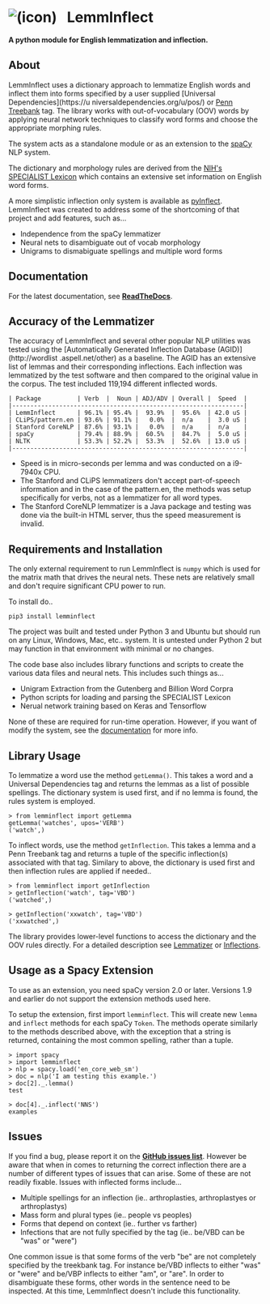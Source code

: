 # ![(icon)](docs/img/favicon.ico) &nbsp; LemmInflect

**A python module for English lemmatization and inflection.**


## About
LemmInflect uses a dictionary approach to lemmatize English words and inflect them into forms specified by a user supplied [Universal Dependencies](https://u
niversaldependencies.org/u/pos/) or [Penn Treebank](https://www.ling.upenn.edu/courses/Fall_2003/ling001/penn_treebank_pos.html) tag.  The library works with out-of-vocabulary (OOV) words by applying neural network techniques to classify word forms and choose the appropriate morphing rules.

The system acts as a standalone module or as an extension to the [spaCy](https://spacy.io/) NLP system.

The dictionary and morphology rules are derived from the [NIH's SPECIALIST Lexicon](https://lsg3.nlm.nih.gov/LexSysGroup/Projects/lexicon/current/web/index.html) which contains an extensive set information on English word forms.

A more simplistic inflection only system is available as [pyInflect](https://github.com/bjascob/pyInflect).  LemmInflect was created to address some of the shortcoming of that project and add features, such as...

* Independence from the spaCy lemmatizer
* Neural nets to disambiguate out of vocab morphology
* Unigrams to dismabiguate spellings and multiple word forms


## Documentation
For the latest documentation, see **[ReadTheDocs](https://lemminflect.readthedocs.io/en/latest/)**.


## Accuracy of the Lemmatizer
The accuracy of LemmInflect and several other popular NLP utilities was tested using the [Automatically Generated Inflection Database (AGID)](http://wordlist
.aspell.net/other) as a baseline.  The AGID has an extensive list of lemmas and their corresponding inflections.  Each inflection was lemmatized by the test software and then compared to the original value in the corpus. The test included 119,194 different inflected words.

```
| Package          | Verb  |  Noun | ADJ/ADV | Overall |  Speed  |
|----------------------------------------------------------------|
| LemmInflect      | 96.1% | 95.4% |  93.9%  |  95.6%  | 42.0 uS |
| CLiPS/pattern.en | 93.6% | 91.1% |   0.0%  |  n/a    |  3.0 uS |
| Stanford CoreNLP | 87.6% | 93.1% |   0.0%  |  n/a    |  n/a    |
| spaCy            | 79.4% | 88.9% |  60.5%  |  84.7%  |  5.0 uS |
| NLTK             | 53.3% | 52.2% |  53.3%  |  52.6%  | 13.0 uS |
|----------------------------------------------------------------|
```
* Speed is in micro-seconds per lemma and was conducted on a i9-7940x CPU.
* The Stanford and CLiPS lemmatizers don't accept part-of-speech information and in the case of the pattern.en, the methods was setup specifically for verbs, not as a lemmatizer for all word types.
* The Stanford CoreNLP lemmatizer is a Java package and testing was done via the built-in HTML server, thus the speed measurement is invalid.


## Requirements and Installation
The only external requirement to run LemmInflect is `numpy` which is used for the matrix math that drives the neural nets.  These nets are relatively small and don't require significant CPU power to run.

To install do..

`pip3 install lemminflect`

The project was built and tested under Python 3 and Ubuntu but should run on any Linux, Windows, Mac, etc.. system.  It is untested under Python 2 but may function in that environment with minimal or no changes.

The code base also includes library functions and scripts to create the various data files and neural nets.  This includes such things as...
* Unigram Extraction from the Gutenberg and Billion Word Corpra
* Python scripts for loading and parsing the SPECIALIST Lexicon
* Nerual network training based on Keras and Tensorflow

None of these are required for run-time operation.  However, if you want of modify the system, see the [documentation](https://lemminflect.readthedocs.io/en/latest/test_dev/) for more info.


## Library Usage
To lemmatize a word use the method `getLemma()`.  This takes a word and a Universal Dependencies tag and returns the lemmas as a list of possible spellings.  The dictionary system is used first, and if no lemma is found, the rules system is employed.
```
> from lemminflect import getLemma
getLemma('watches', upos='VERB')
('watch',)
```
To inflect words, use the method `getInflection`.   This takes a lemma and a Penn Treebank tag and returns a tuple of the specific inflection(s) associated with that tag.  Similary to above, the dictionary is used first and then inflection rules are applied if needed..
```
> from lemminflect import getInflection
> getInflection('watch', tag='VBD')
('watched',)

> getInflection('xxwatch', tag='VBD')
('xxwatched',)
```
The library provides lower-level functions to access the dictionary and the OOV rules directly.  For a detailed description see [Lemmatizer](https://lemminflect.readthedocs.io/en/latest/lemmatizer/) or [Inflections](https://lemminflect.readthedocs.io/en/latest/inflections/).


## Usage as a Spacy Extension
To use as an extension, you need spaCy version 2.0 or later.  Versions 1.9 and earlier do not support the extension methods used here.

To setup the extension, first import `lemminflect`.  This will create new `lemma` and `inflect` methods for each spaCy `Token`. The methods operate similarly to the methods described above, with the exception that a string is returned, containing the most common spelling, rather than a tuple.
```
> import spacy
> import lemminflect
> nlp = spacy.load('en_core_web_sm')
> doc = nlp('I am testing this example.')
> doc[2]._.lemma()
test

> doc[4]._.inflect('NNS')
examples
```

## Issues
If you find a bug, please report it on the **[GitHub issues list](https://github.com/bjascob/LemmInflect/issues)**.  However be aware that when in comes to returning the correct inflection there are a number of different types of issues that can arise.  Some of these are not  readily fixable.  Issues with inflected forms include...
* Multiple spellings for an inflection (ie.. arthroplasties, arthroplastyes or arthroplastys)
* Mass form and plural types (ie.. people vs peoples)
* Forms that depend on context (ie.. further vs farther)
* Infections that are not fully specified by the tag (ie.. be/VBD can be "was" or "were")

One common issue is that some forms of the verb "be" are not completely specified by the treekbank tag.  For instance be/VBD inflects to either "was" or "were" and be/VBP inflects to either "am", or "are".  In order to disambiguate these forms, other words in the sentence need to be inspected.  At this time, LemmInflect doesn't include this functionality.
